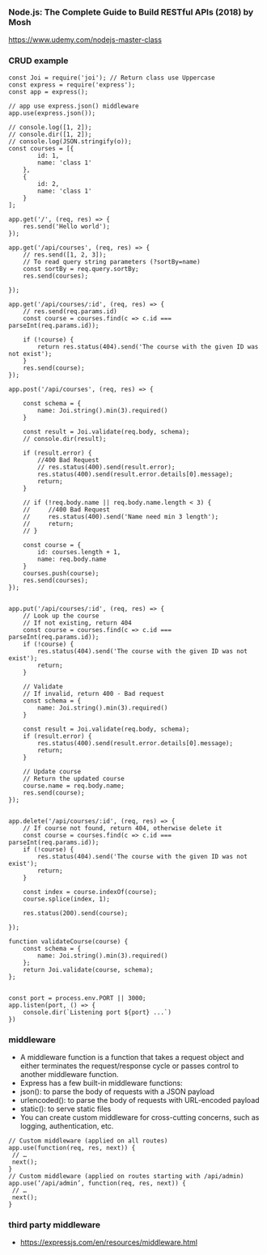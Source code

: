 ### Node.js: The Complete Guide to Build RESTful APIs (2018) by Mosh
https://www.udemy.com/nodejs-master-class

### CRUD example

```
const Joi = require('joi'); // Return class use Uppercase
const express = require('express');
const app = express();

// app use express.json() middleware
app.use(express.json());

// console.log([1, 2]);
// console.dir([1, 2]);
// console.log(JSON.stringify(o));
const courses = [{
        id: 1,
        name: 'class 1'
    },
    {
        id: 2,
        name: 'class 1'
    }
];

app.get('/', (req, res) => {
    res.send('Hello world');
});

app.get('/api/courses', (req, res) => {
    // res.send([1, 2, 3]);
    // To read query string parameters (?sortBy=name)
    const sortBy = req.query.sortBy;
    res.send(courses);

});

app.get('/api/courses/:id', (req, res) => {
    // res.send(req.params.id)
    const course = courses.find(c => c.id === parseInt(req.params.id));

    if (!course) {
        return res.status(404).send('The course with the given ID was not exist');
    }
    res.send(course);
});

app.post('/api/courses', (req, res) => {

    const schema = {
        name: Joi.string().min(3).required()
    }

    const result = Joi.validate(req.body, schema);
    // console.dir(result);

    if (result.error) {
        //400 Bad Request
        // res.status(400).send(result.error);
        res.status(400).send(result.error.details[0].message);
        return;
    }

    // if (!req.body.name || req.body.name.length < 3) {
    //     //400 Bad Request
    //     res.status(400).send('Name need min 3 length');
    //     return;
    // }

    const course = {
        id: courses.length + 1,
        name: req.body.name
    }
    courses.push(course);
    res.send(courses);
});


app.put('/api/courses/:id', (req, res) => {
    // Look up the course
    // If not existing, return 404 
    const course = courses.find(c => c.id === parseInt(req.params.id));
    if (!course) {
        res.status(404).send('The course with the given ID was not exist');
        return;
    }

    // Validate
    // If invalid, return 400 - Bad request
    const schema = {
        name: Joi.string().min(3).required()
    }

    const result = Joi.validate(req.body, schema);
    if (result.error) {
        res.status(400).send(result.error.details[0].message);
        return;
    }

    // Update course
    // Return the updated course
    course.name = req.body.name;
    res.send(course);
});


app.delete('/api/courses/:id', (req, res) => {
    // If course not found, return 404, otherwise delete it
    const course = courses.find(c => c.id === parseInt(req.params.id));
    if (!course) {
        res.status(404).send('The course with the given ID was not exist');
        return;
    }

    const index = course.indexOf(course);
    course.splice(index, 1);

    res.status(200).send(course);

});

function validateCourse(course) {
    const schema = {
        name: Joi.string().min(3).required()
    };
    return Joi.validate(course, schema);
};


const port = process.env.PORT || 3000;
app.listen(port, () => {
    console.dir(`Listening port ${port} ...`)
})
```
### middleware
- A middleware function is a function that takes a request object and either
terminates the request/response cycle or passes control to another middleware
function.
- Express has a few built-in middleware functions:
- json(): to parse the body of requests with a JSON payload
- urlencoded(): to parse the body of requests with URL-encoded payload
- static(): to serve static files
- You can create custom middleware for cross-cutting concerns, such as logging,
authentication, etc.
```
// Custom middleware (applied on all routes)
app.use(function(req, res, next)) {
 // …
 next();
}
// Custom middleware (applied on routes starting with /api/admin)
app.use(‘/api/admin’, function(req, res, next)) {
 // …
 next();
}
```
### third party middleware
- https://expressjs.com/en/resources/middleware.html
